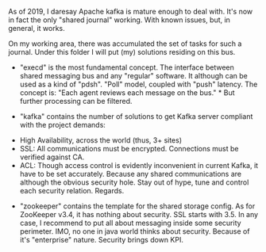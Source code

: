 As of 2019, I daresay Apache kafka is mature enough to deal with.
It's now in fact the only "shared journal" working. With known issues, but, in general, it works.

On my working area, there was accumulated the set of tasks for such a journal.
Under this folder I will put (my) solutions residing on this bus.

- "execd" is the most fundamental concept.
The interface between shared messaging bus and any "regular" software.
It although can be used as a kind of "pdsh". "Poll" model, coupled with "push" latency.
The concept is: "Each agent reviews each message on the bus." * But further processing can be filtered.

- "kafka" contains the number of solutions to get Kafka server compliant with the project demands:
* High Availability, across the world (thus, 3+ sites)
* SSL: All communications must be encrypted. Connections must be verified against CA.
* ACL: Though access control is evidently inconvenient in current Kafka, it have to be set accurately.
  Because any shared communications are although the obvious security hole.
  Stay out of hype, tune and control each security relation. Regards.

- "zookeeper" contains the template for the shared storage config.
As for ZooKeeper v3.4, it has nothing about security. SSL starts with 3.5.
In any case, I recommend to put all about messaging inside some security perimeter.
IMO, no one in java world thinks about security. Because of it's "enterprise" nature. Security brings down KPI.

